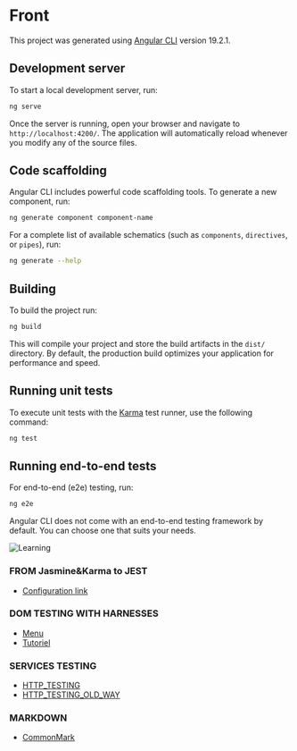 # Front

This project was generated using [Angular CLI](https://github.com/angular/angular-cli) version 19.2.1.

## Development server

To start a local development server, run:

```bash
ng serve
```

Once the server is running, open your browser and navigate to `http://localhost:4200/`. The application will automatically reload whenever you modify any of the source files.

## Code scaffolding

Angular CLI includes powerful code scaffolding tools. To generate a new component, run:

```bash
ng generate component component-name
```

For a complete list of available schematics (such as `components`, `directives`, or `pipes`), run:

```bash
ng generate --help
```

## Building

To build the project run:

```bash
ng build
```

This will compile your project and store the build artifacts in the `dist/` directory. By default, the production build optimizes your application for performance and speed.

## Running unit tests

To execute unit tests with the [Karma](https://karma-runner.github.io) test runner, use the following command:

```bash
ng test
```

## Running end-to-end tests

For end-to-end (e2e) testing, run:

```bash
ng e2e
```

Angular CLI does not come with an end-to-end testing framework by default. You can choose one that suits your needs.

![Learning](https://plurisacademy.com/media/k2/items/cache/787ae9ec9023a82f5aa7e4c1a64f73cb_XL.jpg)

### FROM Jasmine&Karma to JEST
* [Configuration link](https://www.npmjs.com/package/@briebug/jest-schematic/v/2.0.0)

### DOM TESTING WITH HARNESSES
* [Menu](https://github.com/angular/components/blob/main/src/material/menu/testing/menu-harness.spec.ts)
* [Tutoriel](https://blog.angulartraining.com/how-to-use-angular-material-harnesses-to-improve-your-component-tests-7fe6359f67ce)

### SERVICES TESTING
* [HTTP_TESTING](https://angular.dev/guide/http/testing)
* [HTTP_TESTING_OLD_WAY](https://gurindernarang.medium.com/complete-guide-to-test-angular-service-having-a-dependency-over-httpclient-rest-api-c2fe9ede4ab3)

### MARKDOWN
* [CommonMark](https://commonmark.org/help/)
